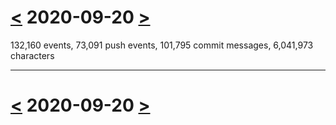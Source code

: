# [<](2020-09-19.md) 2020-09-20 [>](2020-09-21.md)

132,160 events, 73,091 push events, 101,795 commit messages, 6,041,973 characters



---

# [<](2020-09-19.md) 2020-09-20 [>](2020-09-21.md)

